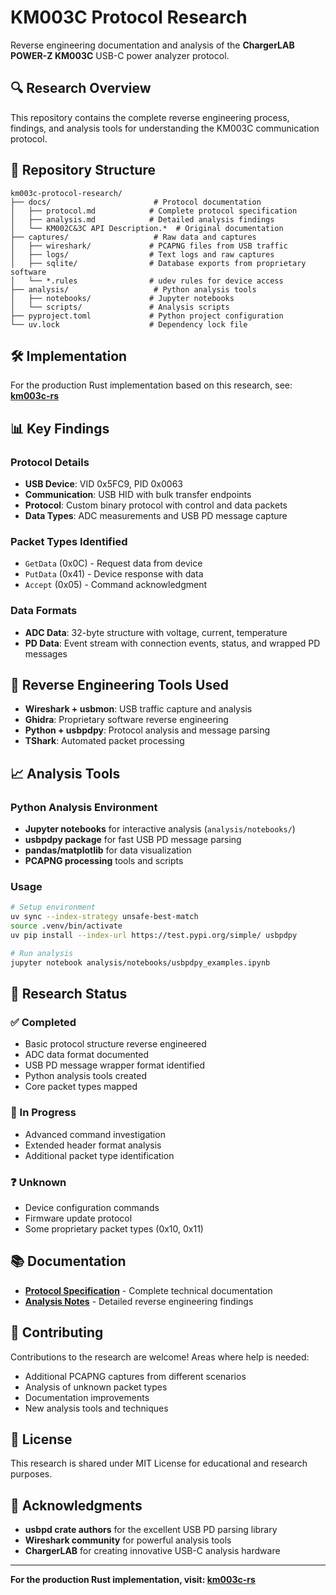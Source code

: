 # KM003C Protocol Research

Reverse engineering documentation and analysis of the **ChargerLAB POWER-Z KM003C** USB-C power analyzer protocol.

## 🔍 Research Overview

This repository contains the complete reverse engineering process, findings, and analysis tools for understanding the KM003C communication protocol.

## 📁 Repository Structure

```
km003c-protocol-research/
├── docs/                       # Protocol documentation
│   ├── protocol.md            # Complete protocol specification
│   ├── analysis.md            # Detailed analysis findings
│   └── KM002C&3C API Description.*  # Original documentation
├── captures/                   # Raw data and captures
│   ├── wireshark/             # PCAPNG files from USB traffic
│   ├── logs/                  # Text logs and raw captures
│   ├── sqlite/                # Database exports from proprietary software
│   └── *.rules                # udev rules for device access
├── analysis/                   # Python analysis tools
│   ├── notebooks/             # Jupyter notebooks
│   └── scripts/               # Analysis scripts
├── pyproject.toml             # Python project configuration
└── uv.lock                    # Dependency lock file
```

## 🛠️ Implementation

For the production Rust implementation based on this research, see:
**[km003c-rs](https://github.com/okhsunrog/km003c-rs)**

## 📊 Key Findings

### Protocol Details
- **USB Device**: VID 0x5FC9, PID 0x0063
- **Communication**: USB HID with bulk transfer endpoints
- **Protocol**: Custom binary protocol with control and data packets
- **Data Types**: ADC measurements and USB PD message capture

### Packet Types Identified
- `GetData` (0x0C) - Request data from device
- `PutData` (0x41) - Device response with data
- `Accept` (0x05) - Command acknowledgment

### Data Formats
- **ADC Data**: 32-byte structure with voltage, current, temperature
- **PD Data**: Event stream with connection events, status, and wrapped PD messages

## 🔬 Reverse Engineering Tools Used

- **Wireshark + usbmon**: USB traffic capture and analysis
- **Ghidra**: Proprietary software reverse engineering
- **Python + usbpdpy**: Protocol analysis and message parsing
- **TShark**: Automated packet processing

## 📈 Analysis Tools

### Python Analysis Environment
- **Jupyter notebooks** for interactive analysis (`analysis/notebooks/`)
- **usbpdpy package** for fast USB PD message parsing
- **pandas/matplotlib** for data visualization
- **PCAPNG processing** tools and scripts

### Usage
```bash
# Setup environment
uv sync --index-strategy unsafe-best-match
source .venv/bin/activate
uv pip install --index-url https://test.pypi.org/simple/ usbpdpy

# Run analysis
jupyter notebook analysis/notebooks/usbpdpy_examples.ipynb
```

## 🎯 Research Status

### ✅ Completed
- Basic protocol structure reverse engineered
- ADC data format documented
- USB PD message wrapper format identified
- Python analysis tools created
- Core packet types mapped

### 🔄 In Progress
- Advanced command investigation
- Extended header format analysis
- Additional packet type identification

### ❓ Unknown
- Device configuration commands
- Firmware update protocol
- Some proprietary packet types (0x10, 0x11)

## 📚 Documentation

- **[Protocol Specification](docs/protocol.md)** - Complete technical documentation
- **[Analysis Notes](docs/analysis.md)** - Detailed reverse engineering findings

## 🤝 Contributing

Contributions to the research are welcome! Areas where help is needed:

- Additional PCAPNG captures from different scenarios
- Analysis of unknown packet types
- Documentation improvements
- New analysis tools and techniques

## 📄 License

This research is shared under MIT License for educational and research purposes.

## 🙏 Acknowledgments

- **usbpd crate authors** for the excellent USB PD parsing library
- **Wireshark community** for powerful analysis tools
- **ChargerLAB** for creating innovative USB-C analysis hardware

---

**For the production Rust implementation, visit: [km003c-rs](https://github.com/okhsunrog/km003c-rs)**
